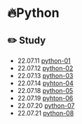 # 🔥Python
## ✏️ Study
- 22.07.11 [python-01](https://github.com/nevertheless0404/Python-/blob/master/Python-01.md)
- 22.07.12 [python-02](https://github.com/nevertheless0404/Python-/tree/master/python-02)
- 22.07.13 [python-03](https://github.com/nevertheless0404/Python-/tree/master/python-03)
- 22.07.14 [pyhton-04](https://github.com/nevertheless0404/Python-/tree/master/python-04)
- 22.07.18 [python-05](https://github.com/nevertheless0404/Python-/tree/master/python-05)
- 22.07.19 [pyhton-06](https://github.com/nevertheless0404/Python-/tree/master/python-06)
- 22.07.20 [python-07](https://github.com/nevertheless0404/Python-/tree/master/python-07)
- 22.07.21 [python-08](https://github.com/nevertheless0404/Python-/tree/master/python-08)
